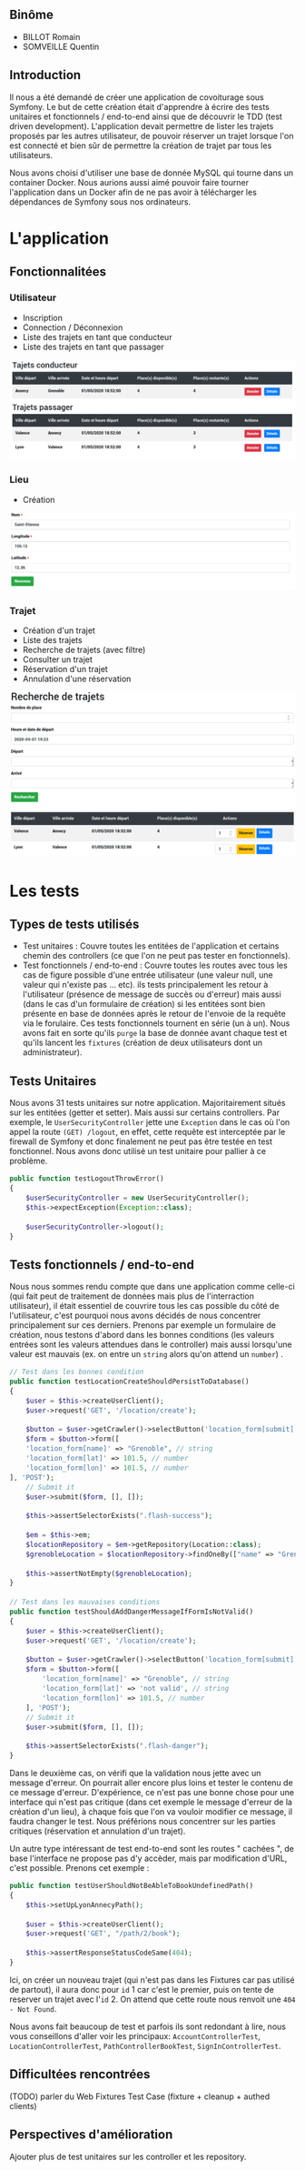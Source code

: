 ## Binôme

- BILLOT Romain
- SOMVEILLE Quentin

## Introduction

Il nous a été demandé de créer une application de covoiturage sous Symfony. Le but de cette création était d'apprendre à écrire des tests unitaires et fonctionnels / end-to-end ainsi que de découvrir le TDD (test driven development). L'application devait permettre de lister les trajets proposés par les autres utilisateur, de pouvoir réserver un trajet lorsque l'on est connecté et bien sûr de permettre la création de trajet par tous les utilisateurs.

Nous avons choisi d'utiliser une base de donnée MySQL qui tourne dans un container Docker. Nous aurions aussi aimé pouvoir faire tourner l'application dans un Docker afin de ne pas avoir à télécharger les dépendances de Symfony sous nos ordinateurs.

# L'application

## Fonctionnalitées

### Utilisateur

- Inscription
- Connection / Déconnexion
- Liste des trajets en tant que conducteur
- Liste des trajets en tant que passager

![Screenshot](public/image/Utilisateur.png)

### Lieu
- Création

![Screenshot](public/image/Lieu.png)

### Trajet
- Création d'un trajet
- Liste des trajets
- Recherche de trajets (avec filtre)
- Consulter un trajet
- Réservation d'un trajet
- Annulation d'une réservation

![Screenshot](public/image/Trajet.png)

# Les tests

## Types de tests utilisés

- Test unitaires : Couvre toutes les entitées de l'application et certains chemin des controllers (ce que l'on ne peut pas tester en fonctionnels).
- Test fonctionnels / end-to-end : Couvre toutes les routes avec tous les cas de figure possible d'une entrée utilisateur (une valeur null, une valeur qui n'existe pas ... etc). ils tests principalement les retour à l'utilisateur (présence de message de succès ou d'erreur) mais aussi (dans le cas d'un formulaire de création) si les entitées sont bien présente en base de données après le retour de l'envoie de la requête via le forulaire. Ces tests fonctionnels tournent en série (un à un). Nous avons fait en sorte qu'ils `purge` la base de donnée avant chaque test et qu'ils lancent les `fixtures` (création de deux utilisateurs dont un administrateur).

## Tests Unitaires

Nous avons 31 tests unitaires sur notre application. Majoritairement situés sur les entitées (getter et setter). Mais aussi sur certains controllers. Par exemple, le `UserSecurityController` jette une `Exception` dans le cas où l'on appel la route `(GET) /logout`, en effet, cette requête est interceptée par le firewall de Symfony et donc finalement ne peut pas être testée en test fonctionnel. Nous avons donc utilisé un test unitaire pour pallier à ce problème.

```php
public function testLogoutThrowError()
{
    $userSecurityController = new UserSecurityController();
    $this->expectException(Exception::class);

    $userSecurityController->logout();
}
```

## Tests fonctionnels / end-to-end

Nous nous sommes rendu compte que dans une application comme celle-ci (qui fait peut de traitement de données mais plus de l'interraction utilisateur), il était essentiel de couvrire tous les cas possible du côté de l'utilisateur, c'est pourquoi nous avons décidés de nous concentrer principalement sur ces derniers.
Prenons par exemple un formulaire de création, nous testons d'abord dans les bonnes conditions (les valeurs entrées sont les valeurs attendues dans le controller) mais aussi lorsqu'une valeur est mauvais (ex. on entre un `string` alors qu'on attend un `number`) .

```php
// Test dans les bonnes condition
public function testLocationCreateShouldPersistToDatabase()
{
    $user = $this->createUserClient();
    $user->request('GET', '/location/create');

    $button = $user->getCrawler()->selectButton('location_form[submit]');
    $form = $button->form([
    'location_form[name]' => "Grenoble", // string
    'location_form[lat]' => 101.5, // number
    'location_form[lon]' => 101.5, // number
], 'POST');
    // Submit it
    $user->submit($form, [], []);

    $this->assertSelectorExists(".flash-success");

    $em = $this->em;
    $locationRepository = $em->getRepository(Location::class);
    $grenobleLocation = $locationRepository->findOneBy(["name" => "Grenoble"]);

    $this->assertNotEmpty($grenobleLocation);
}

// Test dans les mauvaises conditions
public function testShouldAddDangerMessageIfFormIsNotValid()
{
    $user = $this->createUserClient();
    $user->request('GET', '/location/create');

    $button = $user->getCrawler()->selectButton('location_form[submit]');
    $form = $button->form([
        'location_form[name]' => "Grenoble", // string
        'location_form[lat]' => 'not valid', // string
        'location_form[lon]' => 101.5, // number
    ], 'POST');
    // Submit it
    $user->submit($form, [], []);

    $this->assertSelectorExists(".flash-danger");
}
```

Dans le deuxième cas, on vérifi que la validation nous jette avec un message d'erreur. On pourrait aller encore plus loins et tester le contenu de ce message d'erreur. D'expérience, ce n'est pas une bonne chose pour une interface qui n'est pas critique (dans cet exemple le message d'erreur de la création d'un lieu), à chaque fois que l'on va vouloir modifier ce message, il faudra changer le test. Nous préférions nous concentrer sur les parties critiques (réservation et annulation d'un trajet).

Un autre type intéressant de test end-to-end sont les routes " cachées ", de base l'interface ne propose pas d'y accèder, mais par modification d'URL, c'est possible. Prenons cet exemple :

```php
public function testUserShouldNotBeAbleToBookUndefinedPath()
{
    $this->setUpLyonAnnecyPath();

    $user = $this->createUserClient();
    $user->request('GET', "/path/2/book");

    $this->assertResponseStatusCodeSame(404);
}
```

Ici, on créer un nouveau trajet (qui n'est pas dans les Fixtures car pas utilisé de partout), il aura donc pour `id` 1 car c'est le premier, puis on tente de reserver un trajet avec l'`id` 2. On attend que cette route nous renvoit une `404 - Not Found`.

Nous avons fait beaucoup de test et parfois ils sont redondant à lire, nous vous conseillons d'aller voir les principaux: `AccountControllerTest`, `LocationControllerTest`, `PathControllerBookTest`, `SignInControllerTest`.

## Difficultées rencontrées

(TODO) parler du Web Fixtures Test Case (fixture + cleanup + authed clients)

## Perspectives d'amélioration

Ajouter plus de test unitaires sur les controller et les repository.
